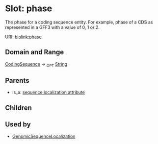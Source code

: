 
# Slot: phase


The phase for a coding sequence entity. For example, phase of a CDS as represented in a GFF3 with a value of 0, 1 or 2.

URI: [biolink:phase](https://w3id.org/biolink/vocab/phase)


## Domain and Range

[CodingSequence](CodingSequence.md) &#8594;  <sub>OPT</sub> [String](types/String.md)

## Parents

 *  is_a: [sequence localization attribute](sequence_localization_attribute.md)

## Children


## Used by

 * [GenomicSequenceLocalization](GenomicSequenceLocalization.md)
